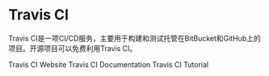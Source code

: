 # Travis CI

Travis CI是一项CI/CD服务，主要用于构建和测试托管在BitBucket和GitHub上的项目。开源项目可以免费利用Travis CI。


<BadgeLink badgeText='Official Website' colorScheme='blue' href='https://www.travis-ci.com/'>Travis CI Website</BadgeLink>
<BadgeLink badgeText='Official Documentation' colorScheme='blue' href='https://docs.travis-ci.com/'>Travis CI Documentation</BadgeLink>
<BadgeLink badgeText='Tavis CI Tutorial' colorScheme='blue' href='https://docs.travis-ci.com/user/tutorial/'>Travis CI Tutorial</BadgeLink>
